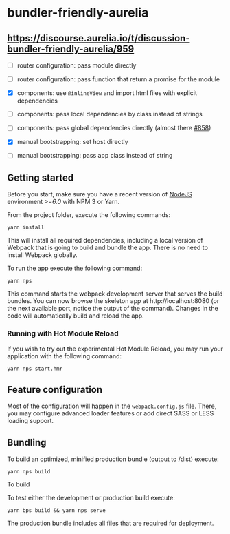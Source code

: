# bundler-friendly-aurelia

## https://discourse.aurelia.io/t/discussion-bundler-friendly-aurelia/959

- [ ] router configuration: pass module directly
- [ ] router configuration: pass function that return a promise for the module
- [x] components: use `@inlineView` and import html files with explicit dependencies
- [ ] components: pass local dependencies by class instead of strings
- [ ] components: pass global dependencies directly (almost there [#858](https://github.com/aurelia/framework/pull/858))
- [x] manual bootstrapping: set host directly
- [ ] manual bootstrapping: pass app class instead of string


## Getting started

Before you start, make sure you have a recent version of [NodeJS](http://nodejs.org/) environment *>=6.0* with NPM 3 or Yarn.

From the project folder, execute the following commands:

```shell
yarn install
```

This will install all required dependencies, including a local version of Webpack that is going to
build and bundle the app. There is no need to install Webpack globally.

To run the app execute the following command:

```shell
yarn nps
```

This command starts the webpack development server that serves the build bundles.
You can now browse the skeleton app at http://localhost:8080 (or the next available port, notice the output of the command). Changes in the code
will automatically build and reload the app.

### Running with Hot Module Reload

If you wish to try out the experimental Hot Module Reload, you may run your application with the following command:

```shell
yarn nps start.hmr
```

## Feature configuration

Most of the configuration will happen in the `webpack.config.js` file.
There, you may configure advanced loader features or add direct SASS or LESS loading support.

## Bundling

To build an optimized, minified production bundle (output to /dist) execute:

```shell
yarn nps build
```

To build

To test either the development or production build execute:

```shell
yarn bps build && yarn nps serve
```

The production bundle includes all files that are required for deployment.
